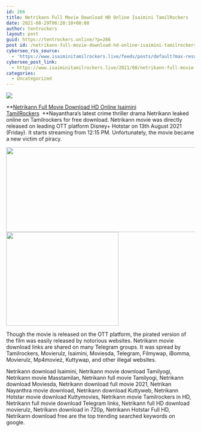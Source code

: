 ```yaml
---
id: 266
title: Netrikann Full Movie Download HD Online Isaimini TamilRockers
date: 2021-08-29T06:20:10+00:00
author: tentrockers
layout: post
guid: https://tentrockers.online/?p=266
post id: /netrikann-full-movie-download-hd-online-isaimini-tamilrockers/
cyberseo_rss_source:
  - 'https://www.isaiminitamilrockers.live/feeds/posts/default?max-results=150&start-index=1'
cyberseo_post_link:
  - https://www.isaiminitamilrockers.live/2021/08/netrikann-full-movie-download-hd-online-isaimini-tamilRockers.html
categories:
  - Uncategorized
---
```

<div class="media_block">
  <img src="https://1.bp.blogspot.com/-Xpz6buT4BP4/YRfIQJqJCiI/AAAAAAAABIY/7_3nK20rRmo2ScAs2Sc3RTosp974hE7yACLcBGAsYHQ/s72-w528-h226-c/Netrikann-Movie-Download-Free.jpg" class="media_thumbnail" />
</div>

<meta content="Netrikann Full Movie Download HD Online Isaimini TamilRockers &nbsp;&nbsp; Nayanthara’s latest crime thriller drama Netrikann leaked online on Tamilro..." name="twitter:description" />

  


<center>
</center>

**[Netrikann Full Movie Download HD Online Isaimini TamilRockers](https://www.tamilrockerz.online/netrikann-movie-2021-full-movie-download-isaimini/)&nbsp;&nbsp;**Nayanthara’s latest crime thriller drama Netrikann leaked online on Tamilrockers for free download. Netrikann movie was directly released on leading OTT platform Disney+ Hotstar on 13th August 2021 (Friday). It starts streaming from 12:15 PM. Unfortunately, the movie became a new victim of piracy.&nbsp;

<div class="separator">
  <a href="https://1.bp.blogspot.com/-Xpz6buT4BP4/YRfIQJqJCiI/AAAAAAAABIY/7_3nK20rRmo2ScAs2Sc3RTosp974hE7yACLcBGAsYHQ/s1088/Netrikann-Movie-Download-Free.jpg" imageanchor="1"><img loading="lazy" border="0" data-original-height="768" data-original-width="1088" height="226" src="https://1.bp.blogspot.com/-Xpz6buT4BP4/YRfIQJqJCiI/AAAAAAAABIY/7_3nK20rRmo2ScAs2Sc3RTosp974hE7yACLcBGAsYHQ/w528-h226/Netrikann-Movie-Download-Free.jpg" width="528" /></a>
</div>



<div class="separator">
  <a href="https://www.tamilrockerz.online/netrikann-movie-2021-full-movie-download-isaimini/" imageanchor="1"><img loading="lazy" border="0" data-original-height="250" data-original-width="300" height="250" src="https://1.bp.blogspot.com/-nfbzYVobUik/YMlpOerzdgI/AAAAAAAAA3Y/aAupsOUs_WMY6Lv7R1OtZhI6OqaRh-YAwCPcBGAYYCw/s0/e854879156f0849f3d27a89db88ed039.png" width="300" /></a>
</div>

Though the movie is released on the OTT platform, the pirated version of the film was easily released by notorious websites. Netrikann movie download links are shared on many Telegram groups. It was spread by Tamilrockers, Movierulz, Isaimini, Moviesda, Telegram, Filmywap, iBomma, Movierulz, Mp4moviez, Kuttywap, and other illegal websites.

Netrikann download Isaimini, Netrikann movie download Tamilyogi, Netrikann movie Masstamilan, Netrikann full movie Tamilyogi, Netrikann download Moviesda, Netrikann download full movie 2021, Netrikan Nayanthra movie download, Netrikann download Kuttyweb, Netrikann Hotstar movie download Kuttymovies, Netrikann movie Tamilrockers in HD, Netrikann full movie download Telegram links, Netrikann full HD download movierulz, Netrikann download in 720p, Netrikann Hotstar Full HD, Netrikann download free are the top trending searched keywords on google.

<center>
</center>